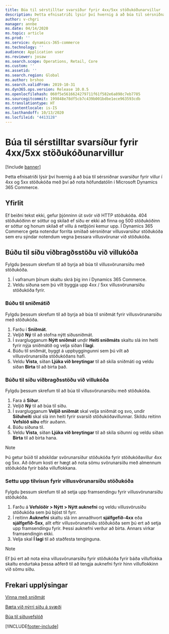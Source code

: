 ```yaml
---
title: Búa til sérstilltar svarsíður fyrir 4xx/5xx stöðukóðunarvillur
description: Þetta efnisatriði lýsir því hvernig á að búa til sérsniðnar svarsíður fyrir villur í 4xx og 5xx stöðukóða með því að nota höfundatólin í Microsoft Dynamics 365 Commerce.
author: v-chgri
manager: annbe
ms.date: 04/14/2020
ms.topic: article
ms.prod: ''
ms.service: dynamics-365-commerce
ms.technology: ''
audience: Application user
ms.reviewer: josaw
ms.search.scope: Operations, Retail, Core
ms.custom: ''
ms.assetid: ''
ms.search.region: Global
ms.author: brshoo
ms.search.validFrom: 2019-10-31
ms.dyn365.ops.version: Release 10.0.5
ms.openlocfilehash: 060f5e5616624279711f61f582e6a898c7eb7785
ms.sourcegitcommit: 199848e78df5cb7c439b001bdbe1ece963593cdb
ms.translationtype: HT
ms.contentlocale: is-IS
ms.lasthandoff: 10/13/2020
ms.locfileid: "4413128"
---
```

# <a name="build-custom-response-pages-for-4xx5xx-status-code-errors"></a>Búa til sérstilltar svarsíður fyrir 4xx/5xx stöðukóðunarvillur


[!include [banner](includes/banner.md)]

Þetta efnisatriði lýsir því hvernig á að búa til sérsniðnar svarsíður fyrir villur í 4xx og 5xx stöðukóða með því að nota höfundatólin í Microsoft Dynamics 365 Commerce.

## <a name="overview"></a>Yfirlit

Ef beiðni tekst ekki, gefur þjónninn út svör við HTTP stöðukóða. 404 stöðukóðinn er sóttur og skilað ef síðu er ekki að finna og 500 stöðukóðinn er sóttur og honum skilað ef villu á netþjóni kemur upp. Í Dynamics 365 Commerce geta notendur forrita smíðað sérsniðnar villusvarsíður stöðukóða sem eru sýndar notendum vegna þessara villusvörunar við stöðukóða.

## <a name="build-a-status-code-error-response-page"></a>Búðu til síðu viðbragðsstöðu við villukóða

Fylgdu þessum skrefum til að byrja að búa til villusvörunarsíðu með stöðukóða.

1. Í vafranum þínum skaltu skrá þig inn í Dynamics 365 Commerce. 
1. Veldu síðuna sem þú vilt byggja upp 4xx / 5xx villusvörunarsíðu stöðukóða fyrir.

### <a name="build-the-template"></a>Búðu til sniðmátið

Fylgdu þessum skrefum til að byrja að búa til sniðmát fyrir villusvörunarsíðu með stöðukóða.

1. Farðu í **Sniðmát**.
1. Veljið **Ný** til að stofna nýtt síðusniðmát.
1. Í svarglugganum **Nýtt sniðmát** undir **Heiti sniðmáts** skaltu slá inn heiti fyrir nýja sniðmátið og velja síðan **Í lagi**.
1. Búðu til sniðmát, byggt á uppbyggingunni sem þú vilt að villusvörunarsíða stöðukóðans hafi.
1. Veldu **Vista**, síðan **Ljúka við breytingar** til að skila sniðmáti og veldu síðan **Birta** til að birta það. 

### <a name="build-the-status-code-error-response-page"></a>Búðu til síðu viðbragðsstöðu við villukóða

Fylgdu þessum skrefum til að búa til villusvörunarsíðu með stöðukóða.

1. Fara á **Síður**.
1. Veljið **Ný** til að búa til síðu.
1. Í svarglugganum **Veljið sniðmát** skal velja sniðmát og svo, undir **Síðuheiti** skal slá inn heiti fyrir svarsíð stöðukóðavillunnar. Skildu reitinn **Vefslóð síðu** eftir auðann.
1. Búðu síðuna til.
1. Veldu **Vista**, síðan **Ljúka við breytingar** til að skila síðunni og veldu síðan **Birta** til að birta hana.

> [!NOTE]
> Þú getur búið til aðskildar svörunarsíður stöðukóða fyrir stöðukóðavillur 4xx og 5xx. Að öðrum kosti er hægt að nota sömu svörunarsíðu með almennum stöðukóða fyrir báða villuflokkana.

### <a name="set-up-a-redirect-for-the-status-code-error-response-page"></a>Settu upp tilvísun fyrir villusvörunarsíðu stöðukóða

Fylgdu þessum skrefum til að setja upp framsendingu fyrir villusvörunarsíðu stöðukóða.

1. Farðu á **Vefslóðir \> Nýtt \> Nýtt auknefni** og veldu villusvörusíðu stöðukóða sem þú bjóst til fyrr.
1. Í reitinn **Auknefni** skaltu slá inn annaðhvort **sjálfgefið-4xx** eða **sjálfgefið-5xx**, allt eftir villusvörunarsíðu stöðukóða sem þú ert að setja upp framsendingu fyrir. Þessi auknefni verður að birta. Annars virkar framsendingin ekki.
1. Velja skal **Í lagi** til að staðfesta tenginguna.

> [!NOTE]
> Ef þú ert að nota eina villusvörunarsíðu fyrir stöðukóða fyrir báða villuflokka skaltu endurtaka þessa aðferð til að tengja auknefni fyrir hinn villuflokkinn við sömu síðu.

## <a name="additional-resources"></a>Frekari upplýsingar

[Vinna með sniðmát](work-with-templates.md)

[Bæta við nýrri síðu á svæði](add-new-page.md)

[Búa til síðuvefslóð](create-page-url.md)


[!INCLUDE[footer-include](../includes/footer-banner.md)]